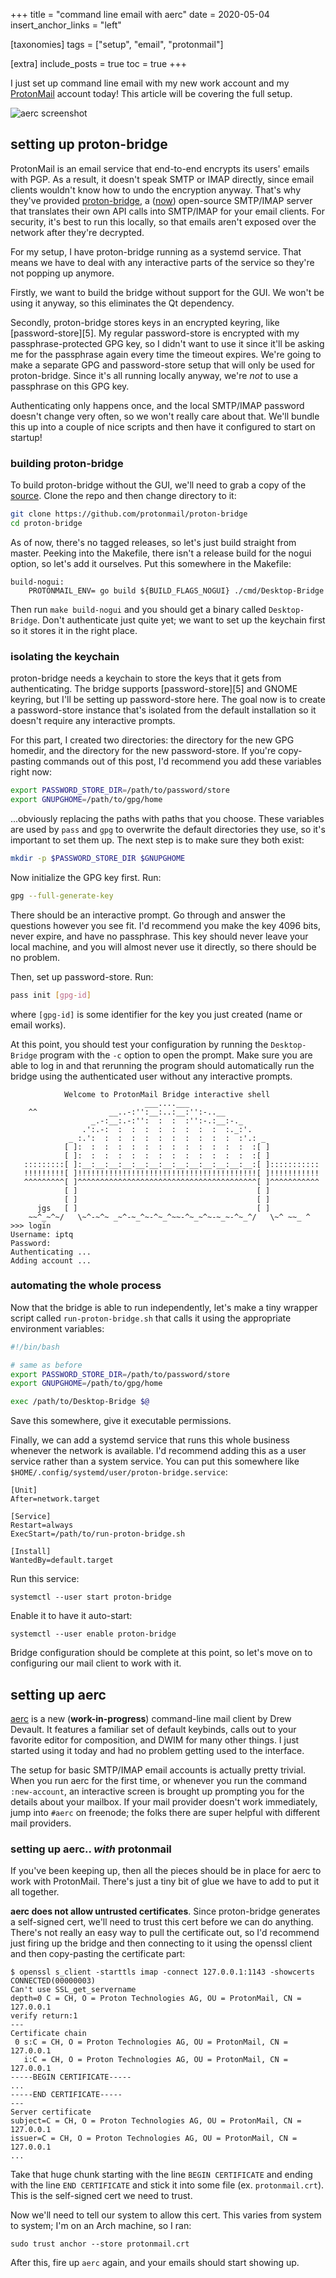 +++
title = "command line email with aerc"
date = 2020-05-04
insert_anchor_links = "left"

[taxonomies]
tags = ["setup", "email", "protonmail"]

[extra]
include_posts = true
toc = true
+++

I just set up command line email with my new work account and my [ProtonMail][1] account today! This article will be covering the full setup.

![aerc screenshot](aerc-mail.jpg)

## setting up proton-bridge

ProtonMail is an email service that end-to-end encrypts its users' emails with PGP. As a result, it doesn't speak SMTP or IMAP directly, since email clients wouldn't know how to undo the encryption anyway. That's why they've provided [proton-bridge][2], a ([now][3]) open-source SMTP/IMAP server that translates their own API calls into SMTP/IMAP for your email clients. For security, it's  best to run this locally, so that emails aren't exposed over the network after they're decrypted.

For my setup, I have proton-bridge running as a systemd service. That means we have to deal with any interactive parts of the service so they're not popping up anymore.

Firstly, we want to build the bridge without support for the GUI. We won't be using it anyway, so this eliminates the Qt dependency.

Secondly, proton-bridge stores keys in an encrypted keyring, like [password-store][5]. My regular password-store is encrypted with my passphrase-protected GPG key, so I didn't want to use it since it'll be asking me for the passphrase again every time the timeout expires. We're going to make a separate GPG and password-store setup that will only be used for proton-bridge. Since it's all running locally anyway, we're _not_ to use a passphrase on this GPG key.

Authenticating only happens once, and the local SMTP/IMAP password doesn't change very often, so we won't really care about that. We'll bundle this up into a couple of nice scripts and then have it configured to start on startup!

### building proton-bridge

To build proton-bridge without the GUI, we'll need to grab a copy of the [source][2]. Clone the repo and then change directory to it:

```bash
git clone https://github.com/protonmail/proton-bridge
cd proton-bridge
```

As of now, there's no tagged releases, so let's just build straight from master. Peeking into the Makefile, there isn't a release build for the nogui option, so let's add it ourselves. Put this somewhere in the Makefile:

```make
build-nogui:
    PROTONMAIL_ENV= go build ${BUILD_FLAGS_NOGUI} ./cmd/Desktop-Bridge
```

Then run `make build-nogui` and you should get a binary called `Desktop-Bridge`. Don't authenticate just quite yet; we want to set up the keychain first so it stores it in the right place.

### isolating the keychain

proton-bridge needs a keychain to store the keys that it gets from authenticating. The bridge supports [password-store][5] and GNOME keyring, but I'll be setting up password-store here. The goal now is to create a password-store instance that's isolated from the default installation so it doesn't require any interactive prompts.

For this part, I created two directories: the directory for the new GPG homedir, and the directory for the new password-store. If you're copy-pasting commands out of this post, I'd recommend you add these variables right now:

```bash
export PASSWORD_STORE_DIR=/path/to/password/store
export GNUPGHOME=/path/to/gpg/home
```

...obviously replacing the paths with paths that you choose. These variables are used by `pass` and `gpg` to overwrite the default directories they use, so it's important to set them up. The next step is to make sure they both exist:

```bash
mkdir -p $PASSWORD_STORE_DIR $GNUPGHOME
```

Now initialize the GPG key first. Run:

```bash
gpg --full-generate-key
```

There should be an interactive prompt. Go through and answer the questions however you see fit. I'd recommend you make the key 4096 bits, never expire, and have no passphrase. This key should never leave your local machine, and you will almost never use it directly, so there should be no problem.

Then, set up password-store. Run:

```bash
pass init [gpg-id]
```

where `[gpg-id]` is some identifier for the key you just created (name or email works).

At this point, you should test your configuration by running the `Desktop-Bridge` program with the `-c` option to open the prompt. Make sure you are able to log in and that rerunning the program should automatically run the bridge using the authenticated user without any interactive prompts.

```
            Welcome to ProtonMail Bridge interactive shell
                              ___....___
    ^^                __..-:'':__:..:__:'':-..__
                  _.-:__:.-:'':  :  :  :'':-.:__:-._
                .':.-:  :  :  :  :  :  :  :  :  :._:'.
             _ :.':  :  :  :  :  :  :  :  :  :  :  :'.: _
            [ ]:  :  :  :  :  :  :  :  :  :  :  :  :  :[ ]
            [ ]:  :  :  :  :  :  :  :  :  :  :  :  :  :[ ]
   :::::::::[ ]:__:__:__:__:__:__:__:__:__:__:__:__:__:[ ]:::::::::::
   !!!!!!!!![ ]!!!!!!!!!!!!!!!!!!!!!!!!!!!!!!!!!!!!!!!![ ]!!!!!!!!!!!
   ^^^^^^^^^[ ]^^^^^^^^^^^^^^^^^^^^^^^^^^^^^^^^^^^^^^^^[ ]^^^^^^^^^^^
            [ ]                                        [ ]
            [ ]                                        [ ]
      jgs   [ ]                                        [ ]
    ~~^_~^~/   \~^-~^~ _~^-~_^~-^~_^~~-^~_~^~-~_~-^~_^/   \~^ ~~_ ^
>>> login
Username: iptq
Password:
Authenticating ...
Adding account ...
```

### automating the whole process

Now that the bridge is able to run independently, let's make a tiny wrapper script called `run-proton-bridge.sh` that calls it using the appropriate environment variables:

```bash
#!/bin/bash

# same as before
export PASSWORD_STORE_DIR=/path/to/password/store
export GNUPGHOME=/path/to/gpg/home

exec /path/to/Desktop-Bridge $@
```

Save this somewhere, give it executable permissions.

Finally, we can add a systemd service that runs this whole business whenever the network is available. I'd recommend adding this as a user service rather than a system service. You can put this somewhere like `$HOME/.config/systemd/user/proton-bridge.service`:

```systemd
[Unit]
After=network.target

[Service]
Restart=always
ExecStart=/path/to/run-proton-bridge.sh

[Install]
WantedBy=default.target
```

Run this service:

```
systemctl --user start proton-bridge
```

Enable it to have it auto-start:

```
systemctl --user enable proton-bridge
```

Bridge configuration should be complete at this point, so let's move on to configuring our mail client to work with it.

## setting up aerc

[aerc][4] is a new (**work-in-progress**) command-line mail client by Drew Devault. It features a familiar set of default keybinds, calls out to your favorite editor for composition, and DWIM for many other things. I just started using it today and had no problem getting used to the interface.

The setup for basic SMTP/IMAP email accounts is actually pretty trivial. When you run aerc for the first time, or whenever you run the command `:new-account`, an interactive screen is brought up prompting you for the details about your mailbox. If your mail provider doesn't work immediately, jump into `#aerc` on freenode; the folks there are super helpful with different mail providers.

### setting up aerc.. _with_ protonmail

If you've been keeping up, then all the pieces should be in place for aerc to work with ProtonMail. There's just a tiny bit of glue we have to add to put it all together.

**aerc does not allow untrusted certificates**. Since proton-bridge generates a self-signed cert, we'll need to trust this cert before we can do anything. There's not really an easy way to pull the certificate out, so I'd recommend just firing up the bridge and then connecting to it using the openssl client and then copy-pasting the certificate part:

```
$ openssl s_client -starttls imap -connect 127.0.0.1:1143 -showcerts
CONNECTED(00000003)
Can't use SSL_get_servername
depth=0 C = CH, O = Proton Technologies AG, OU = ProtonMail, CN = 127.0.0.1
verify return:1
---
Certificate chain
 0 s:C = CH, O = Proton Technologies AG, OU = ProtonMail, CN = 127.0.0.1
   i:C = CH, O = Proton Technologies AG, OU = ProtonMail, CN = 127.0.0.1
-----BEGIN CERTIFICATE-----
...
-----END CERTIFICATE-----
---
Server certificate
subject=C = CH, O = Proton Technologies AG, OU = ProtonMail, CN = 127.0.0.1
issuer=C = CH, O = Proton Technologies AG, OU = ProtonMail, CN = 127.0.0.1
...
```

Take that huge chunk starting with the line `BEGIN CERTIFICATE` and ending with the line `END CERTIFICATE` and stick it into some file (ex. `protonmail.crt`). This is the self-signed cert we need to trust.

Now we'll need to tell our system to allow this cert. This varies from system to system; I'm on an Arch machine, so I ran:

```
sudo trust anchor --store protonmail.crt
```

After this, fire up `aerc` again, and your emails should start showing up.

[1]: https://protonmail.com/
[2]: https://github.com/ProtonMail/proton-bridge
[3]: https://protonmail.com/blog/bridge-open-source/
[4]: https://aerc-mail.org/

